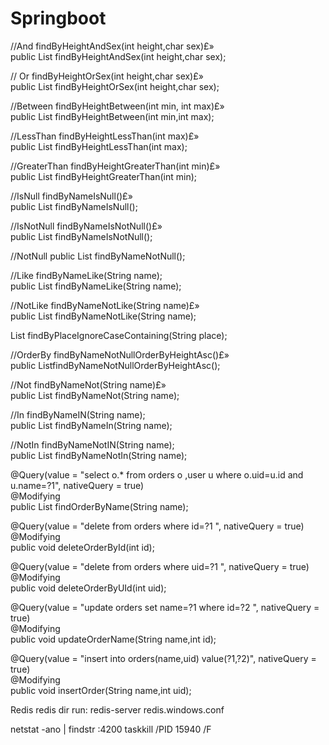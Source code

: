 # Springboot

 //And findByHeightAndSex(int height,char sex)£»  
 public List<User> findByHeightAndSex(int height,char sex);  
  
// Or findByHeightOrSex(int height,char sex)£»  
 public List<User> findByHeightOrSex(int height,char sex);  
  
 //Between findByHeightBetween(int min, int max)£»  
 public List<User> findByHeightBetween(int min,int max);  
  
 //LessThan findByHeightLessThan(int max)£»  
 public List<User> findByHeightLessThan(int max);  
  
 //GreaterThan findByHeightGreaterThan(int min)£»  
 public List<User> findByHeightGreaterThan(int min);  
  
 //IsNull findByNameIsNull()£»  
 public List<User> findByNameIsNull();  
  
 //IsNotNull findByNameIsNotNull()£»  
 public List<User> findByNameIsNotNull();  
  
 //NotNull 
 public List<User> findByNameNotNull();  
  
 //Like findByNameLike(String name);  
 public List<User> findByNameLike(String name);  
  
 //NotLike findByNameNotLike(String name)£»  
 public List<User> findByNameNotLike(String name); 
 
 List<Registration> findByPlaceIgnoreCaseContaining(String place);
  
 //OrderBy findByNameNotNullOrderByHeightAsc()£»  
 public List<User>findByNameNotNullOrderByHeightAsc();  
  
 //Not findByNameNot(String name)£»  
 public List<User> findByNameNot(String name);  
  
 //In findByNameIN(String name);  
 public List<User> findByNameIn(String name);  
  
 //NotIn findByNameNotIN(String name);  
 public List<User> findByNameNotIn(String name); 

@Query(value = "select o.* from orders o ,user u where o.uid=u.id and u.name=?1", nativeQuery = true)  
@Modifying  
public List<Order> findOrderByName(String name);  

@Query(value = "delete from orders where id=?1 ", nativeQuery = true)  
@Modifying  
public void deleteOrderById(int id);  
 
@Query(value = "delete from orders where uid=?1 ", nativeQuery = true)  
@Modifying  
public void deleteOrderByUId(int uid);  

@Query(value = "update orders set name=?1 where id=?2 ", nativeQuery = true)  
@Modifying  
public void updateOrderName(String name,int id);  

@Query(value = "insert into orders(name,uid) value(?1,?2)", nativeQuery = true)  
@Modifying  
public void insertOrder(String name,int uid);  


Redis
redis dir run: redis-server redis.windows.conf

netstat -ano | findstr :4200
taskkill /PID 15940 /F

